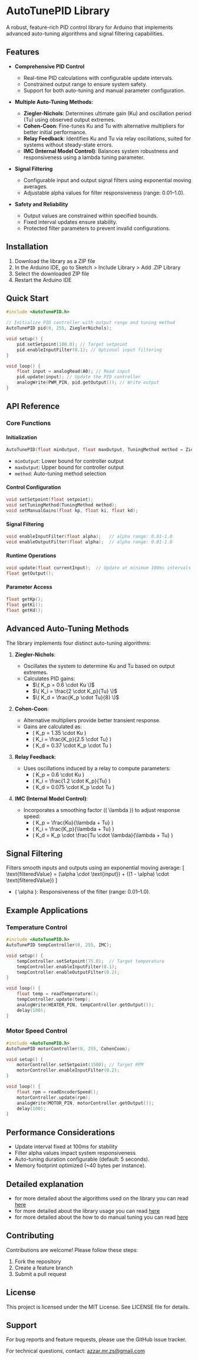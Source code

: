 # AutoTunePID Library

A robust, feature-rich PID control library for Arduino that implements advanced auto-tuning algorithms and signal filtering capabilities.

## Features

- **Comprehensive PID Control**
  - Real-time PID calculations with configurable update intervals.
  - Constrained output range to ensure system safety.
  - Support for both auto-tuning and manual parameter configuration.

- **Multiple Auto-Tuning Methods**:
  - **Ziegler-Nichols**: Determines ultimate gain (Ku) and oscillation period (Tu) using observed output extremes.
  - **Cohen-Coon**: Fine-tunes Ku and Tu with alternative multipliers for better initial performance.
  - **Relay Feedback**: Identifies Ku and Tu via relay oscillations, suited for systems without steady-state errors.
  - **IMC (Internal Model Control)**: Balances system robustness and responsiveness using a lambda tuning parameter.

- **Signal Filtering**
  - Configurable input and output signal filters using exponential moving averages.
  - Adjustable alpha values for filter responsiveness (range: 0.01–1.0).

- **Safety and Reliability**
  - Output values are constrained within specified bounds.
  - Fixed interval updates ensure stability.
  - Protected filter parameters to prevent invalid configurations.

## Installation

1. Download the library as a ZIP file
2. In the Arduino IDE, go to Sketch > Include Library > Add .ZIP Library
3. Select the downloaded ZIP file
4. Restart the Arduino IDE

## Quick Start

```cpp
#include <AutoTunePID.h>

// Initialize PID controller with output range and tuning method
AutoTunePID pid(0, 255, ZieglerNichols);

void setup() {
    pid.setSetpoint(100.0); // Target setpoint
    pid.enableInputFilter(0.1); // Optional input filtering
}

void loop() {
    float input = analogRead(A0); // Read input
    pid.update(input); // Update the PID controller
    analogWrite(PWM_PIN, pid.getOutput()); // Write output
}
```

## API Reference

### Core Functions

#### Initialization
```cpp
AutoTunePID(float minOutput, float maxOutput, TuningMethod method = ZieglerNichols);
```
- `minOutput`: Lower bound for controller output
- `maxOutput`: Upper bound for controller output
- `method`: Auto-tuning method selection

#### Control Configuration
```cpp
void setSetpoint(float setpoint);
void setTuningMethod(TuningMethod method);
void setManualGains(float kp, float ki, float kd);
```

#### Signal Filtering
```cpp
void enableInputFilter(float alpha);   // alpha range: 0.01-1.0
void enableOutputFilter(float alpha);  // alpha range: 0.01-1.0
```

#### Runtime Operations
```cpp
void update(float currentInput);  // Update at minimum 100ms intervals
float getOutput();
```

#### Parameter Access
```cpp
float getKp();
float getKi();
float getKd();
```

## Advanced Auto-Tuning Methods

The library implements four distinct auto-tuning algorithms:

1. **Ziegler-Nichols**:
   - Oscillates the system to determine Ku and Tu based on output extremes.
   - Calculates PID gains:
     - $`\( K_p = 0.6 \cdot Ku \)`$
     - $`\( K_i = \frac{2 \cdot K_p}{Tu} \)`$
     - $\( K_d = \frac{K_p \cdot Tu}{8} \)$

2. **Cohen-Coon**:
   - Alternative multipliers provide better transient response.
   - Gains are calculated as:
     - \( K_p = 1.35 \cdot Ku \)
     - \( K_i = \frac{K_p}{2.5 \cdot Tu} \)
     - \( K_d = 0.37 \cdot K_p \cdot Tu \)

3. **Relay Feedback**:
   - Uses oscillations induced by a relay to compute parameters:
     - \( K_p = 0.6 \cdot Ku \)
     - \( K_i = \frac{1.2 \cdot K_p}{Tu} \)
     - \( K_d = 0.075 \cdot K_p \cdot Tu \)

4. **IMC (Internal Model Control)**:
   - Incorporates a smoothing factor (\( \lambda \)) to adjust response speed:
     - \( K_p = \frac{Ku}{\lambda + Tu} \)
     - \( K_i = \frac{K_p}{\lambda + Tu} \)
     - \( K_d = K_p \cdot \frac{Tu \cdot \lambda}{\lambda + Tu} \)

## Signal Filtering

Filters smooth inputs and outputs using an exponential moving average:
\[ \text{filteredValue} = (\alpha \cdot \text{input}) + ((1 - \alpha) \cdot \text{filteredValue}) \]
- \( \alpha \): Responsiveness of the filter (range: 0.01–1.0).

## Example Applications

### Temperature Control
```cpp
#include <AutoTunePID.h>
AutoTunePID tempController(0, 255, IMC);

void setup() {
    tempController.setSetpoint(75.0);  // Target temperature
    tempController.enableInputFilter(0.1);
    tempController.enableOutputFilter(0.2);
}

void loop() {
    float temp = readTemperature();
    tempController.update(temp);
    analogWrite(HEATER_PIN, tempController.getOutput());
    delay(100);
}
```

### Motor Speed Control
```cpp
#include <AutoTunePID.h>
AutoTunePID motorController(0, 255, CohenCoon);

void setup() {
    motorController.setSetpoint(1500); // Target RPM
    motorController.enableInputFilter(0.2);
}

void loop() {
    float rpm = readEncoderSpeed();
    motorController.update(rpm);
    analogWrite(MOTOR_PIN, motorController.getOutput());
    delay(100);
}
```

## Performance Considerations

- Update interval fixed at 100ms for stability
- Filter alpha values impact system responsiveness
- Auto-tuning duration configurable (default: 5 seconds).
- Memory footprint optimized (~40 bytes per instance).

## Detailed explanation

- for more detailed about the algorithms used on the library you can read [here](info/explanation.md)
- for more detailed about the library usage you can read [here](info/usage.md)
- for more detailed about the how to do manual tuning you can read [here](info/manual.md)

## Contributing

Contributions are welcome! Please follow these steps:

1. Fork the repository
2. Create a feature branch
3. Submit a pull request

## License

This project is licensed under the MIT License. See LICENSE file for details.

## Support

For bug reports and feature requests, please use the GitHub issue tracker.

For technical questions, contact: azzar.mr.zs@gmail.com

